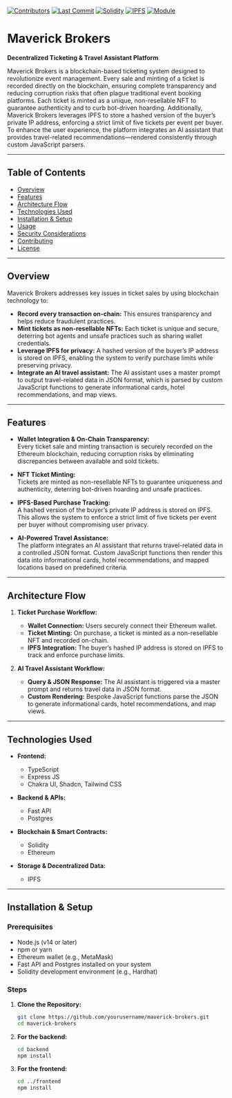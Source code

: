[![Contributors](https://img.shields.io/github/contributors/PSH-2005/aaj?style=flat-square)](https://github.com/PSH-2005/aaj/graphs/contributors)
[![Last Commit](https://img.shields.io/github/last-commit/PSH-2005/aaj?style=flat-square)](https://github.com/PSH-2005/aaj/commits/main)
[![Solidity](https://img.shields.io/badge/Solidity-Powered-blue?style=flat-square&logo=solidity&logoColor=white)](https://soliditylang.org/)
[![IPFS](https://img.shields.io/badge/IPFS-Enabled-blue.svg?style=flat-square&logo=ipfs)](https://ipfs.io/)
[![Module](https://img.shields.io/badge/Module-Verified-green.svg?style=flat-square&logo=data:image/svg+xml;base64,PHN2ZyB3aWR0aD0iMjQiIGhlaWdodD0iMjQiIHZpZXdCb3g9IjAgMCAyNCAyNCIgZmlsbD0ibm9uZSIgeG1sbnM9Imh0dHA6Ly93d3cudzMub3JnLzIwMDAvc3ZnIj48cGF0aCBkPSJNOSAxNi4xN0w0LjgzIDEyTDMuNDEgMTMuNDFMOSAxOUwyMSA3TDE5LjU5IDUuNTlMOSAxNi4xN1oiIGZpbGw9IndoaXRlIi8+PC9zdmc+)](https://explorer.aptoslabs.com/txn/0xfd71f336763eab3cec382344c3785a1bbaa5702738101ebb04b05de2b11ca5b1?network=testnet)

# Maverick Brokers

**Decentralized Ticketing & Travel Assistant Platform**

Maverick Brokers is a blockchain-based ticketing system designed to revolutionize event management. Every sale and minting of a ticket is recorded directly on the blockchain, ensuring complete transparency and reducing corruption risks that often plague traditional event booking platforms. Each ticket is minted as a unique, non-resellable NFT to guarantee authenticity and to curb bot-driven hoarding. Additionally, Maverick Brokers leverages IPFS to store a hashed version of the buyer’s private IP address, enforcing a strict limit of five tickets per event per buyer. To enhance the user experience, the platform integrates an AI assistant that provides travel-related recommendations—rendered consistently through custom JavaScript parsers.

---

## Table of Contents

- [Overview](#overview)
- [Features](#features)
- [Architecture Flow](#architecture-flow)
- [Technologies Used](#technologies-used)
- [Installation & Setup](#installation--setup)
- [Usage](#usage)
- [Security Considerations](#security-considerations)
- [Contributing](#contributing)
- [License](#license)

---

## Overview

Maverick Brokers addresses key issues in ticket sales by using blockchain technology to:

- **Record every transaction on-chain:** This ensures transparency and helps reduce fraudulent practices.
- **Mint tickets as non-resellable NFTs:** Each ticket is unique and secure, deterring bot agents and unsafe practices such as sharing wallet credentials.
- **Leverage IPFS for privacy:** A hashed version of the buyer’s IP address is stored on IPFS, enabling the system to verify purchase limits while preserving privacy.
- **Integrate an AI travel assistant:** The AI assistant uses a master prompt to output travel-related data in JSON format, which is parsed by custom JavaScript functions to generate informational cards, hotel recommendations, and map views.

---

## Features

- **Wallet Integration & On-Chain Transparency:**  
  Every ticket sale and minting transaction is securely recorded on the Ethereum blockchain, reducing corruption risks by eliminating discrepancies between available and sold tickets.

- **NFT Ticket Minting:**  
  Tickets are minted as non-resellable NFTs to guarantee uniqueness and authenticity, deterring bot-driven hoarding and unsafe practices.

- **IPFS-Based Purchase Tracking:**  
  A hashed version of the buyer’s private IP address is stored on IPFS. This allows the system to enforce a strict limit of five tickets per event per buyer without compromising user privacy.

- **AI-Powered Travel Assistance:**  
  The platform integrates an AI assistant that returns travel-related data in a controlled JSON format. Custom JavaScript functions then render this data into informational cards, hotel recommendations, and mapped locations based on predefined criteria.

---

## Architecture Flow

1. **Ticket Purchase Workflow:**  
   - **Wallet Connection:** Users securely connect their Ethereum wallet.
   - **Ticket Minting:** On purchase, a ticket is minted as a non-resellable NFT and recorded on-chain.
   - **IPFS Integration:** The buyer’s hashed IP address is stored on IPFS to track and enforce purchase limits.

2. **AI Travel Assistant Workflow:**  
   - **Query & JSON Response:** The AI assistant is triggered via a master prompt and returns travel data in JSON format.
   - **Custom Rendering:** Bespoke JavaScript functions parse the JSON to generate informational cards, hotel recommendations, and map views.

---

## Technologies Used

- **Frontend:**  
  - TypeScript  
  - Express JS  
  - Chakra UI, Shadcn, Tailwind CSS

- **Backend & APIs:**  
  - Fast API  
  - Postgres

- **Blockchain & Smart Contracts:**  
  - Solidity  
  - Ethereum

- **Storage & Decentralized Data:**  
  - IPFS

---

## Installation & Setup

### Prerequisites

- Node.js (v14 or later)
- npm or yarn
- Ethereum wallet (e.g., MetaMask)
- Fast API and Postgres installed on your system
- Solidity development environment (e.g., Hardhat)

### Steps

1. **Clone the Repository:**

   ```bash
   git clone https://github.com/yourusername/maverick-brokers.git
   cd maverick-brokers

2. **For the backend:**
  
    ```bash
    cd backend
    npm install

3. **For the frontend:**
    ```bash
    cd ../frontend
    npm install
